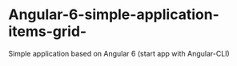 # Angular-6-simple-application-items-grid-
Simple application based on Angular 6 (start app with Angular-CLI)
